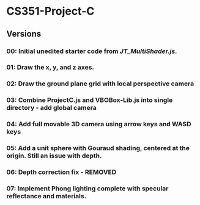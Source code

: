 # CS351-Project-C

## **Versions**

### 00: Initial unedited starter code from *JT_MultiShader.js*.
### 01: Draw the x, y, and z axes. 
### 02: Draw the ground plane grid with local perspective camera
### 03: Combine ProjectC.js and VBOBox-Lib.js into single directory - add global camera
### 04: Add full movable 3D camera using arrow keys and WASD keys
### 05: Add a unit sphere with Gouraud shading, centered at the origin. Still an issue with depth.
### 06: Depth correction fix - REMOVED
### 07: Implement Phong lighting complete with specular reflectance and materials.
